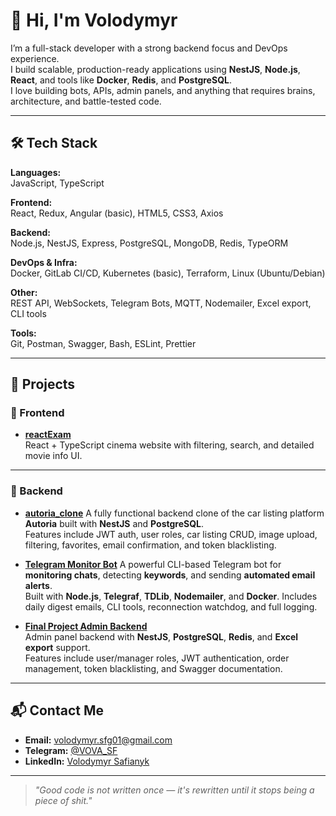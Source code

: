 # 👋 Hi, I'm Volodymyr

I’m a full-stack developer with a strong backend focus and DevOps experience.  
I build scalable, production-ready applications using **NestJS**, **Node.js**, **React**, and tools like **Docker**, **Redis**, and **PostgreSQL**.  
I love building bots, APIs, admin panels, and anything that requires brains, architecture, and battle-tested code.

---

## 🛠️ Tech Stack

**Languages:**  
JavaScript, TypeScript

**Frontend:**  
React, Redux, Angular (basic), HTML5, CSS3, Axios

**Backend:**  
Node.js, NestJS, Express, PostgreSQL, MongoDB, Redis, TypeORM

**DevOps & Infra:**  
Docker, GitLab CI/CD, Kubernetes (basic), Terraform, Linux (Ubuntu/Debian)

**Other:**  
REST API, WebSockets, Telegram Bots, MQTT, Nodemailer, Excel export, CLI tools

**Tools:**  
Git, Postman, Swagger, Bash, ESLint, Prettier

---

## 🚀 Projects

### 🔹 Frontend
- **[reactExam](https://github.com/VolodymyrSF/reactExam)**  
  React + TypeScript cinema website with filtering, search, and detailed movie info UI.

---

### 🔸 Backend
- **[autoria_clone](https://github.com/VolodymyrSF/autoria_clone)** 
  A fully functional backend clone of the car listing platform **Autoria** built with **NestJS** and **PostgreSQL**.  
  Features include JWT auth, user roles, car listing CRUD, image upload, filtering, favorites, email confirmation, and token blacklisting.

- **[Telegram Monitor Bot](https://github.com/VolodymyrSF/telegram-monitor-bot)** 
  A powerful CLI-based Telegram bot for **monitoring chats**, detecting **keywords**, and sending **automated email alerts**.  
  Built with **Node.js**, **Telegraf**, **TDLib**, **Nodemailer**, and **Docker**. Includes daily digest emails, CLI tools, reconnection watchdog, and full logging.

- **[Final Project Admin Backend](https://github.com/VolodymyrSF/finish-project)**   
  Admin panel backend with **NestJS**, **PostgreSQL**, **Redis**, and **Excel export** support.  
  Features include user/manager roles, JWT authentication, order management, token blacklisting, and Swagger documentation.

---

## 📬 Contact Me

- **Email:** [volodymyr.sfg01@gmail.com](mailto:volodymyr.sfg01@gmail.com)  
- **Telegram:** [@VOVA_SF](https://t.me/VOVA_SF)  
- **LinkedIn:** [Volodymyr Safianyk](https://www.linkedin.com/in/volodymyr-safianyk-b29784200)

---

> *"Good code is not written once — it's rewritten until it stops being a piece of shit."*
